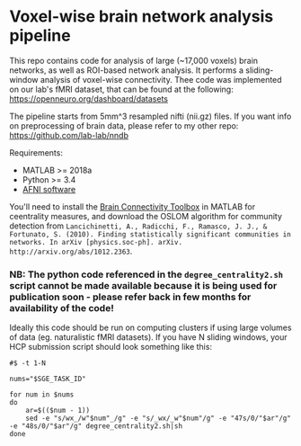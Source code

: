 # Voxel-wise brain network analysis pipeline

This repo contains code for analysis of large (~17,000 voxels) brain networks, as well as ROI-based network analysis. It performs a sliding-window analysis of voxel-wise connectivity.
Thee code was implemented on our lab's fMRI dataset, that can be found at the following: https://openneuro.org/dashboard/datasets

The pipeline starts from 5mm^3 resampled nifti (nii.gz) files. If you want info on preprocessing of brain data, please refer to my other repo: https://github.com/lab-lab/nndb

Requirements:
- MATLAB >= 2018a
- Python >= 3.4
- [AFNI software](https://afni.nimh.nih.gov/pub/dist/doc/htmldoc/background_install/install_instructs/index.html)


You'll need to install the [Brain Connectivity Toolbox](https://sites.google.com/site/bctnet/) in MATLAB for ceentrality measures, and download the OSLOM algorithm for community detection from
```Lancichinetti, A., Radicchi, F., Ramasco, J. J., & Fortunato, S. (2010). Finding statistically significant communities in networks. In arXiv [physics.soc-ph]. arXiv. http://arxiv.org/abs/1012.2363```.

### NB: The python code referenced in the `degree_centrality2.sh` script cannot be made available because it is being used for publication soon - please refer back in few months for availability of the code!

Ideally this code should be run on computing clusters if using large volumes of data (eg. naturalistic fMRI datasets). If you have N sliding windows, your HCP submission script should look something like this:

```
#$ -t 1-N

nums="$SGE_TASK_ID"

for num in $nums
do
    ar=$(($num - 1))
    sed -e "s/wx_/w"$num"_/g" -e "s/_wx/_w"$num"/g" -e "47s/0/"$ar"/g" -e "48s/0/"$ar"/g" degree_centrality2.sh|sh
done

```




